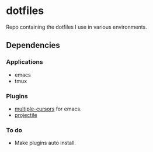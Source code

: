 # dotfiles

Repo containing the dotfiles I use in various environments.

## Dependencies

### Applications

  * emacs
  * tmux

### Plugins

  * [multiple-cursors](https://github.com/magnars/multiple-cursors.el) for emacs.
  * [projectile](http://batsov.com/projectile/)

### To do

  * Make plugins auto install.